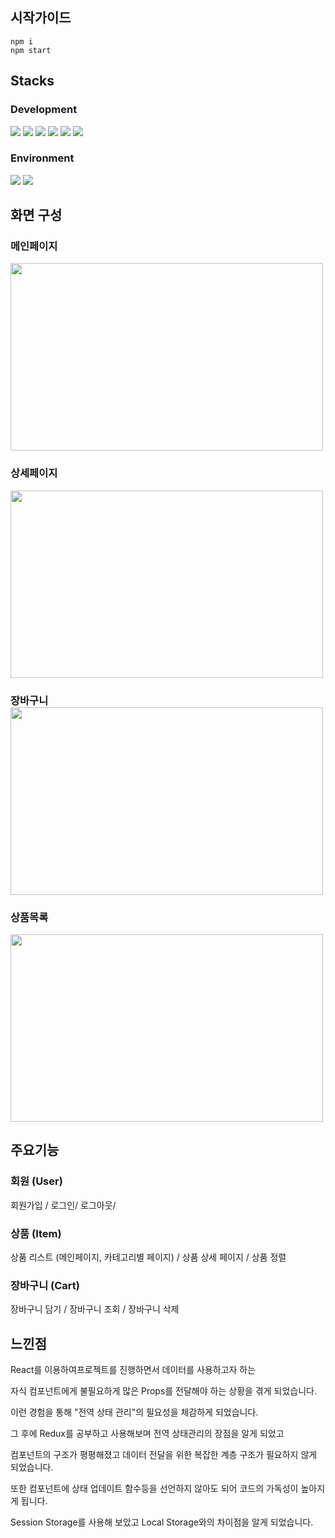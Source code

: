 <div>
  <div>
  <h2>시작가이드</h2>
 
    npm i 
    npm start
   
</div>
<div>
  <h2>Stacks</h2>
    <div>
      <h3>Development</h3>
      <img src="https://img.shields.io/badge/html5-E34F26?style=for-the-badge&logo=html5&logoColor=white">
      <img src="https://img.shields.io/badge/CSS3-1572B6?style=for-the-badge&logo=CSS3&logoColor=white" />
      <img src="https://img.shields.io/badge/JavaScript-F7DF1E?style=for-the-badge&logo=JavaScript&logoColor=white" />
      <img src="https://img.shields.io/badge/React-61DAFB?style=for-the-badge&logo=React&logoColor=white" />
      <img src="https://img.shields.io/badge/Redux-764ABC?style=for-the-badge&logo=Redux&logoColor=white" />
      <img src="https://img.shields.io/badge/Styled components-DB7093?style=for-the-badge&logo=Styled-components&logoColor=white" />
    </div>
  <div>
    <h3>Environment</h3>
    <img src="https://img.shields.io/badge/Github-181717?style=for-the-badge&logo=Github&logoColor=white" />
    <img src="https://img.shields.io/badge/Vercel-000000?style=for-the-badge&logo=Vercel&logoColor=white" />
  </div>
</div>
<div>
    <h2>화면 구성</h2>
      <h3>메인페이지</h3>
  <img width="500" height="300" src ="https://github.com/nas7062/redux-shopping/assets/84384915/589dfffb-d365-4801-ab05-1a0bbfa2f12b"/>
    <h3>상세페이지</h3>
  <img width="500" height="300" src ="https://github.com/nas7062/redux-shopping/assets/84384915/771e5406-0962-4f0b-9304-58eaf7b15adb"/>
  <h3>장바구니
  <img width="500" height="300" src ="https://github.com/nas7062/redux-shopping/assets/84384915/69cbc8c6-9c9b-4768-a97f-9ea9a1afa2d6"/>
 <h3>상품목록</h3>
  <img width="500" height="300" src ="https://github.com/nas7062/redux-shopping/assets/84384915/a39083f7-1bb7-41a2-b74e-cb3720592177"/>
</div>
<div>
  <h2>주요기능</h2>
  
### 회원 (User)
회원가입 / 로그인/ 로그아웃/
  
### 상품 (Item)
상품 리스트 (메인페이지, 카테고리별 페이지) / 상품 상세 페이지 / 상품 정렬

### 장바구니 (Cart)
장바구니 담기 / 장바구니 조회 / 장바구니 삭제

</div>
<div>
  <h2>느낀점</h2>
  <p>   React를 이용하여프로젝트를 진행하면서 데이터를 사용하고자 하는 </p>
  <p>   자식 컴포넌트에게 불필요하게 많은 Props를 전달해야 하는 상황을 겪게 되었습니다.</p>
<p>이런 경험을 통해 "전역 상태 관리"의 필요성을 체감하게 되었습니다.</p>
 <p> 그 후에 Redux를 공부하고 사용해보며 전역 상태관리의 장점을 알게 되었고</p>
   <p>컴포넌트의 구조가 평평해졌고 데이터 전달을 위한 복잡한 계층 구조가 필요하지 않게 되었습니다.</p>
   <p>또한 컴포넌트에 상태 업데이트 함수등을 선언하지 않아도 되어 코드의 가독성이 높아지게 됩니다.</p>
   <p>Session Storage를 사용해 보았고 Local Storage와의 차이점을 알게 되었습니다.</p>
</div>
    
</div>


